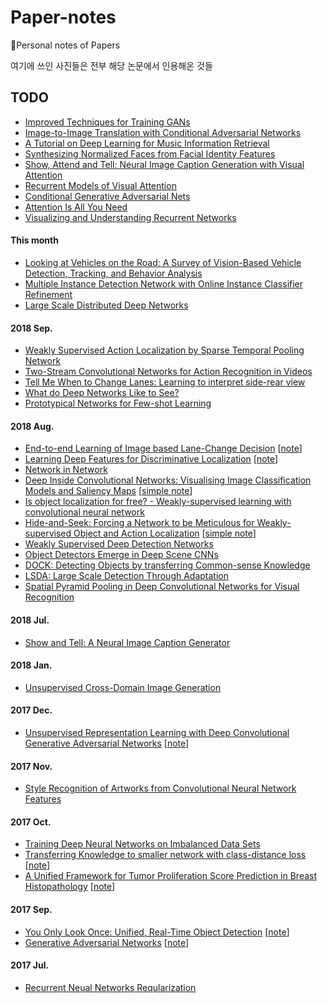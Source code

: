 # Paper-notes

:notebook:Personal notes of Papers

여기에 쓰인 사진들은 전부 해당 논문에서 인용해온 것들

## TODO

- [Improved Techniques for Training GANs](https://arxiv.org/pdf/1606.03498.pdf)
- [Image-to-Image Translation with Conditional Adversarial Networks](https://arxiv.org/pdf/1611.07004v1.pdf)
- [A Tutorial on Deep Learning for Music Information Retrieval](https://arxiv.org/pdf/1709.04396.pdf)
- [Synthesizing Normalized Faces from Facial Identity Features](https://arxiv.org/pdf/1701.04851.pdf)
- [Show, Attend and Tell: Neural Image Caption Generation with Visual Attention](https://arxiv.org/pdf/1502.03044.pdf)
- [Recurrent Models of Visual Attention](https://papers.nips.cc/paper/5542-recurrent-models-of-visual-attention.pdf)
- [Conditional Generative Adversarial Nets](https://arxiv.org/abs/1411.1784)
- [Attention Is All You Need](https://arxiv.org/abs/1706.03762)
- [Visualizing and Understanding Recurrent Networks](https://arxiv.org/abs/1506.02078)

#### This month
* [Looking at Vehicles on the Road: A Survey of Vision-Based Vehicle Detection, Tracking, and Behavior Analysis](https://ieeexplore.ieee.org/document/6563169/?denied)
* [Multiple Instance Detection Network with Online Instance Classifier Refinement](https://arxiv.org/abs/1704.00138)
* [Large Scale Distributed Deep Networks](https://ai.google/research/pubs/pub40565)


#### 2018 Sep.
* [Weakly Supervised Action Localization by Sparse Temporal Pooling Network](https://arxiv.org/abs/1712.05080)
* [Two-Stream Convolutional Networks for Action Recognition in Videos](https://arxiv.org/abs/1406.2199)
* [Tell Me When to Change Lanes: Learning to interpret side-rear view]()
* [What do Deep Networks Like to See?](https://arxiv.org/abs/1803.08337)
* [Prototypical Networks for Few-shot Learning](https://arxiv.org/abs/1703.05175)

#### 2018 Aug.
* [End-to-end Learning of Image based Lane-Change Decision](https://arxiv.org/abs/1706.08211) [[note](notes/slcan.md)]
* [Learning Deep Features for Discriminative Localization](https://arxiv.org/abs/1512.04150) [[note](notes/CAM.md)]
* [Network in Network](https://arxiv.org/pdf/1312.4400.pdf)
* [Deep Inside Convolutional Networks: Visualising Image Classification Models and Saliency Maps](https://arxiv.org/abs/1312.6034) [[simple note](notes/deep_inside_cnn.md)]
* [Is object localization for free? - Weakly-supervised learning with convolutional neural network](https://ieeexplore.ieee.org/document/7298668/)
* [Hide-and-Seek: Forcing a Network to be Meticulous for Weakly-supervised Object and Action Localization](https://arxiv.org/abs/1704.04232) [[simple note](notes/HaS.md)]
* [Weakly Supervised Deep Detection Networks](https://arxiv.org/abs/1511.02853)
* [Object Detectors Emerge in Deep Scene CNNs](https://arxiv.org/abs/1412.6856)
* [DOCK: Detecting Objects by transferring Common-sense Knowledge](https://arxiv.org/abs/1804.01077)
* [LSDA: Large Scale Detection Through Adaptation](https://arxiv.org/abs/1407.5035)
* [Spatial Pyramid Pooling in Deep Convolutional Networks for Visual Recognition](https://arxiv.org/abs/1406.4729)


#### 2018 Jul.
* [Show and Tell: A Neural Image Caption Generator](https://arxiv.org/abs/1411.4555)


#### 2018 Jan.
* [Unsupervised Cross-Domain Image Generation](https://arxiv.org/abs/1611.02200)


#### 2017 Dec.
* [Unsupervised Representation Learning with Deep Convolutional Generative Adversarial Networks](https://arxiv.org/abs/1511.06434) [[note](notes/DCGAN.md)]


#### 2017 Nov.
* [Style Recognition of Artworks from Convolutional Neural Network Features](https://github.com/jd730/jd730.github.com/blob/master/assets/cv17project.pdf)


#### 2017 Oct.
* [Training Deep Neural Networks on Imbalanced Data Sets](https://www-staff.it.uts.edu.au/~lbcao/publication/IJCNN15.wang.final.pdf)
* [Transferring Knowledge to smaller network with class-distance loss](https://openreview.net/pdf?id=ByXrfaGFe) [[note](notes/transferring_knowlege_to_smaller_network.md)]
* [A Unified Framework for Tumor Proliferation Score Prediction in Breast Histopathology](https://arxiv.org/abs/1612.07180) [[note](notes/Framework_for_Tumor.md)]


#### 2017 Sep.
* [You Only Look Once: Unified, Real-Time Object Detection](https://pjreddie.com/media/files/papers/yolo.pdf) [[note](/notes/YOLO.md)]
* [Generative Adversarial Networks](https://arxiv.org/pdf/1406.2661.pdf) [[note](/notes/GAN.md)]


#### 2017 Jul.
* [Recurrent Neual Networks Reqularization](https://arxiv.org/pdf/1409.2329.pdf)





